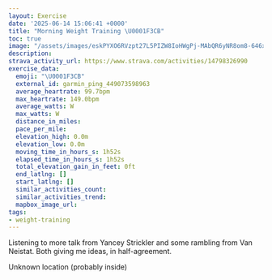 ```yaml
---
layout: Exercise
date: '2025-06-14 15:06:41 +0000'
title: "Morning Weight Training \U0001F3CB️"
toc: true
image: "/assets/images/eskPYXO6RVzpt27L5PIZW8IoHWgPj-MAbQR6yNR8om8-646x2048.jpg.jpeg"
description:
strava_activity_url: https://www.strava.com/activities/14798326990
exercise_data:
  emoji: "\U0001F3CB️"
  external_id: garmin_ping_449073598963
  average_heartrate: 99.7bpm
  max_heartrate: 149.0bpm
  average_watts: W
  max_watts: W
  distance_in_miles:
  pace_per_mile:
  elevation_high: 0.0m
  elevation_low: 0.0m
  moving_time_in_hours_s: 1h52s
  elapsed_time_in_hours_s: 1h52s
  total_elevation_gain_in_feet: 0ft
  end_latlng: []
  start_latlng: []
  similar_activities_count:
  similar_activities_trend:
  mapbox_image_url:
tags:
- weight-training
---
```


Listening to more talk from Yancey Strickler and some rambling from Van Neistat. Both giving me ideas, in half-agreement.

Unknown location (probably inside)
